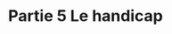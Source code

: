 ---
layout: bd
title: Partie 5 Le handicap
chapter: 5
category: Roman graphique
og_image: partie5-handicap
excerpt: Après une journée de douleur, je me retrouve dans une ambulance direction les urgences. C'est la panique, je ne sais pas pourquoi j'ai aussi mal, est-ce l'endométriose la coupable ?
redirect_from:
  - /histoire/2019/01/08/partie-5-le-handicap.html
publish_date: 08/01/2019
---